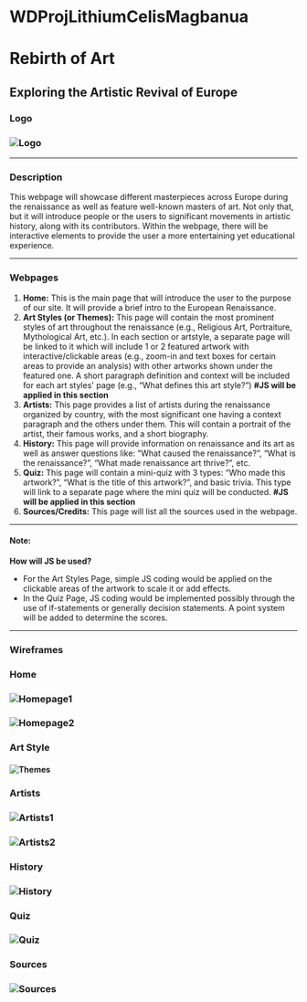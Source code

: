 # WDProjLithiumCelisMagbanua
# Rebirth of Art
## Exploring the Artistic Revival of Europe
### Logo
### ![Logo](./asset/logo-project.png " logo")
*****
### Description
This webpage will showcase different masterpieces across Europe during the renaissance as well as feature well-known masters of art. Not only that, but it will introduce people or the users to significant movements in artistic history, along with its contributors. Within the webpage, there will be interactive elements to provide the user a more entertaining yet educational experience.
*****
### Webpages
1. **Home:** This is the main page that will introduce the user to the purpose of our site. It will provide a brief intro to the European Renaissance.
2. **Art Styles (or Themes):** This page will contain the most prominent styles of art throughout the renaissance (e.g., Religious Art, Portraiture, Mythological Art, etc.). In each section or artstyle, a separate page will be linked to it which will include 1 or 2 featured artwork with interactive/clickable areas (e.g., zoom-in and text boxes for certain areas to provide an analysis) with other artworks shown under the featured one. A short paragraph definition and context will be included for each art styles' page (e.g., “What defines this art style?”) **#JS will be applied in this section**
3. **Artists:** This page provides a list of artists during the renaissance organized by country, with the most significant one having a context paragraph and the others under them. This will contain a portrait of the artist, their famous works, and a short biography.
4. **History:** This page will provide information on renaissance and its art as well as answer questions like: “What caused the renaissance?”, “What is the renaissance?”, “What made renaissance art thrive?”, etc.
5. **Quiz:** This page will contain a mini-quiz with 3 types: “Who made this artwork?”, “What is the title of this artwork?”, and basic trivia. This type will link to a separate page where the mini quiz will be conducted. **#JS will be applied in this section**
6. **Sources/Credits:** This page will list all the sources used in the webpage.
*****
#### Note:
**How will JS be used?**
* For the Art Styles Page, simple JS coding would be applied on the clickable areas of the artwork to scale it or add effects.
* In the Quiz Page, JS coding would be implemented possibly through the use of if-statements or  generally decision statements. A point system will be added to determine the scores.
*****

### Wireframes
### Home
### ![Homepage1](./asset/homepage.png "homepage1")
### ![Homepage2](./asset/homepage-no-menu.png "homepage2")

### Art Style
#### ![Themes](./asset/themes.png "themes")

### Artists
### ![Artists1](./asset/artists.png "artists1")
### ![Artists2](./asset/artist-prev-next.png "artists2")

###  History
### ![History](./asset/history.png "history")

### Quiz
### ![Quiz](./asset/mini-quiz.png "mini quiz")

### Sources
### ![Sources](./asset/sources.png "sources")

